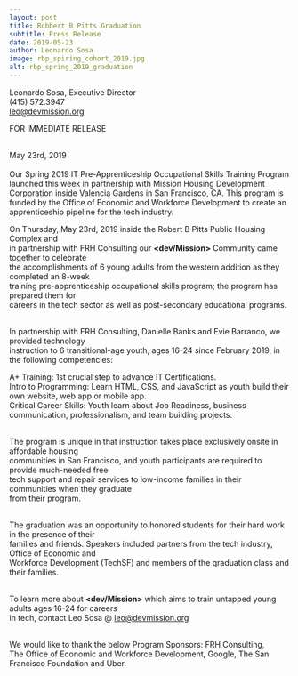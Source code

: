 ```yaml
---
layout: post
title: Robbert B Pitts Graduation
subtitle: Press Release
date: 2019-05-23
author: Leonardo Sosa
image: rbp_spiring_cohort_2019.jpg
alt: rbp_spring_2019_graduation
---
```

Leonardo Sosa, Executive Director<br>
(415) 572.3947<br>
leo@devmission.org<br>

FOR IMMEDIATE RELEASE<br>

<br>May 23rd, 2019<br>
<br>Our Spring 2019 IT Pre-Apprenticeship Occupational Skills Training Program launched this week in partnership 
with Mission Housing Development Corporation inside Valencia Gardens in San Francisco, CA. This program is funded
by the Office of Economic and Workforce Development to create an apprenticeship pipeline for the tech industry.<br/>

On Thursday, May 23rd, 2019 inside the Robert B Pitts Public Housing Complex and<br>
in partnership with FRH Consulting our <strong>&lt;dev/Mission&gt;</strong> Community came together to celebrate <br>
the accomplishments of 6 young adults from the western addition as they completed an 8-week<br> 
training pre-apprenticeship occupational skills program; the program has prepared them for <br>
careers in the tech sector as well as post-secondary educational programs.<br><br>

In partnership with FRH Consulting, Danielle Banks and Evie Barranco, we provided technology<br>
instruction to 6 transitional-age youth, ages 16-24 since February 2019, in the following competencies:<br>

A+ Training: 1st crucial step to advance IT Certifications.<br>
Intro to Programming: Learn HTML, CSS, and JavaScript as youth build their own website, web app or mobile app.<br>
Critical Career Skills: Youth learn about Job Readiness, business communication, professionalism, and team building projects.<br><br>

The program is unique in that instruction takes place exclusively onsite in affordable housing<br> communities in San Francisco, and youth participants are required to provide much-needed free <br>
tech support and repair services to low-income families in their communities when they graduate<br>
from their program.<br><br>

The graduation was an opportunity to honored students for their hard work in the presence of their<br> families and friends. Speakers included partners from the tech industry, Office of Economic and<br> Workforce Development (TechSF) and members of the graduation class and their families.<br><br>

To learn more about <strong>&lt;dev/Mission&gt;</strong> which aims to train untapped young adults ages 16-24 for careers<br>
in tech, contact Leo Sosa @ leo@devmission.org<br><br>

We would like to thank the below Program Sponsors: FRH Consulting,<br>
The Office of Economic and Workforce Development, Google, The San Francisco Foundation and Uber.<br>